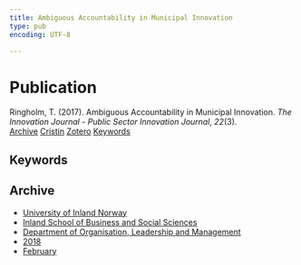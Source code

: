 ```yaml
---
title: Ambiguous Accountability in Municipal Innovation
type: pub
encoding: UTF-8

---
```

<h1>Publication</h1>
<article id="csl-bib-container-L45IA3PT" class="csl-bib-container">
  <div class="csl-bib-body"> <div class="csl-entry">Ringholm, T. (2017). Ambiguous Accountability in Municipal Innovation. <i>The Innovation Journal - Public Sector Innovation Journal</i>, <i>22</i>(3).</div> </div>
  <div class="csl-bib-buttons">
    <a href="#taxonomy-article-L45IA3PT" alt="archive" class="csl-bib-button">Archive</a>
    <a href="https://app.cristin.no/results/show.jsf?id=1569520" alt="Cristin" class="csl-bib-button">Cristin</a>
    <a href="http://zotero.org/groups/5881554/items/L45IA3PT" alt="Zotero" class="csl-bib-button">Zotero</a>
    <a href="#keywords-article-L45IA3PT" alt="keywords" class="csl-bib-button">Keywords</a>
  </div>
  <div id="csl-bib-meta-container-L45IA3PT"></div>
</article>
<div id="csl-bib-meta-L45IA3PT" class="csl-bib-meta">
  <article id="keywords-article-L45IA3PT" class="keywords-article">
    <h1>Keywords</h1>
    
  </article>
  <article id="taxonomy-article-L45IA3PT" class="taxonomy-article">
    <h1>Archive</h1>
    <ul>
      <li>
        <a href="/en/archive/?key=3DCRN523">University of Inland Norway</a>
      </li>
      <li>
        <a href="/en/archive/?key=DU8Q9LN9">Inland School of Business and Social Sciences</a>
      </li>
      <li>
        <a href="/en/archive/?key=4LUWR3ZM">Department of Organisation, Leadership and Management</a>
      </li>
      <li>
        <a href="/en/archive/?key=32SCKVEY">2018</a>
      </li>
      <li>
        <a href="/en/archive/?key=GFRHCIBE">February</a>
      </li>
    </ul>
  </article>
</div>
